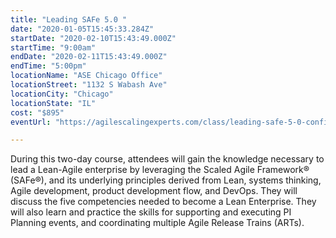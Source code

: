 ```yaml
---
title: "Leading SAFe 5.0 "
date: "2020-01-05T15:45:33.284Z"
startDate: "2020-02-10T15:43:49.000Z"
startTime: "9:00am"
endDate: "2020-02-11T15:43:49.000Z"
endTime: "5:00pm"
locationName: "ASE Chicago Office"
locationStreet: "1132 S Wabash Ave"
locationCity: "Chicago"
locationState: "IL"
cost: "$895"
eventUrl: "https://agilescalingexperts.com/class/leading-safe-5-0-confirmed-to-run-chicago-2-10-2020/?utm_medium=listing&utm_source=external&utm_campaign=classes&utm_term=chicagotechevents"

---
```


During this two-day course, attendees will gain the knowledge necessary to lead a Lean-Agile enterprise by leveraging the Scaled Agile Framework® (SAFe®), and its underlying principles derived from Lean, systems thinking, Agile development, product development flow, and DevOps. They will discuss the five competencies needed to become a Lean Enterprise. They will also learn and practice the skills for supporting and executing PI Planning events, and coordinating multiple Agile Release Trains (ARTs).

